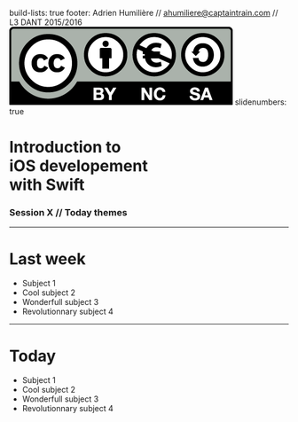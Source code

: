 build-lists: true
footer: Adrien Humilière // ahumiliere@captaintrain.com // L3 DANT 2015/2016 ![inline](assets/by-nc-sa.eu.png)
slidenumbers: true

# Introduction to <br/>**iOS developement** <br/>with Swift
### Session X // Today themes

---

# Last week

- Subject 1
- Cool subject 2
- Wonderfull subject 3
- Revolutionnary subject 4

---

# Today

- Subject 1
- Cool subject 2
- Wonderfull subject 3
- Revolutionnary subject 4